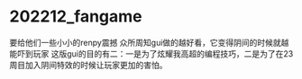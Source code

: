 # 202212_fangame
要给他们一些小小的renpy震撼
众所周知gui做的越好看，它变得阴间的时候就越能吓到玩家
这版gui的目的有二：一是为了炫耀我高超的编程技巧，二是为了在23周目加入阴间特效的时候让玩家更加的害怕。
